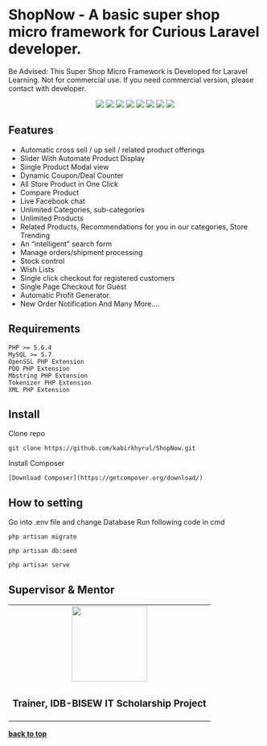 # ShopNow  - A basic super shop micro framework for Curious Laravel developer.

Be Advised: This Super Shop Micro Framework is Developed for Laravel Learning. Not for commercial use. If you need commercial version, please contact with developer. 


<p align="center">
	<img src="https://img.shields.io/github/license/kabirkhyrul/ShopNow.svg?style=flat-square">
	<img src="https://img.shields.io/github/issues/kabirkhyrul/ShopNow.svg?style=flat-square">
	<img src="https://img.shields.io/github/watchers/kabirkhyrul/ShopNow.svg?style=flat-square">
	<img src="http://hits.dwyl.io/kabirkhyrul/ShopNow.svg?style=flat-square">
   <img src="https://img.shields.io/github/repo-size/kabirkhyrul/ShopNow.svg?style=flat-square">	
	<img src="https://img.shields.io/github/downloads/kabirkhyrul/ShopNow/total">	
	<img src="https://img.shields.io/github/stars/kabirkhyrul/ShopNow.svg?style=flat-square">
	<img src="https://img.shields.io/github/tag-date/kabirkhyrul/ShopNow.svg?style=flat-square">
	
	
</p>

## Features
-	Automatic cross sell / up sell / related product offerings
-	Slider With Automate Product Display
-	Single Product Modal view
-	Dynamic Coupon/Deal Counter
-	All Store Product in One Click
-	Compare Product
-	Live Facebook chat
-	Unlimited Categories, sub-categories
-	Unlimited Products
-	Related Products, Recommendations for you in our categories, Store Trending
-	An “intelligent” search form
-	Manage orders/shipment processing
-	Stock control
-	Wish Lists
-	Single click checkout for registered customers
-	Single Page Checkout for Guest
-	Automatic Profit Generator.
-	New Order Notification
And Many More....
 

## Requirements

	PHP >= 5.6.4
	MySQL >= 5.7
	OpenSSL PHP Extension
	PDO PHP Extension
	Mbstring PHP Extension
	Tokenizer PHP Extension
	XML PHP Extension

## Install

Clone repo

```
git clone https://github.com/kabirkhyrul/ShopNow.git
```

Install Composer

```
[Download Composer](https://getcomposer.org/download/)

```


## How to setting 

Go into .env file and change Database 
Run following code in cmd 

```
php artisan migrate
```

```
php artisan db:seed
```
	

```
php artisan serve

```
## Supervisor & Mentor
<table style="text-align: center;">
	<tr>
		<td>
			<a href="https://github.com/roobon"><img src="https://avatars1.githubusercontent.com/u/660515?s=460&v=4" alt="" width="150"></a>	
		</td>
		</tr>
	<tr>
		<td>
			<h3>Trainer, IDB-BISEW IT Scholarship  Project</h3>
		</td>
	</tr>
</table>
	
	
	








  


**[back to top](#Shopnow)**

[Features]:#features
[Requirements]:#requirements
[Install]:#install
[How to setting]:#how-to-setting
[Supervisor & Mentor]:#Supervisor-&-Mentor


